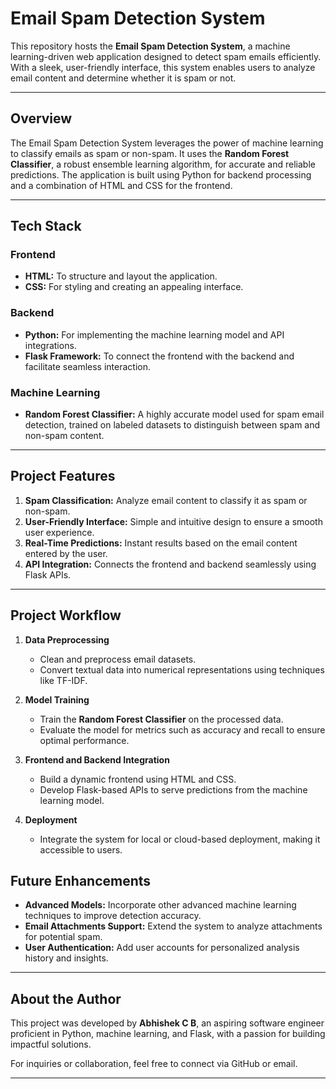 # Email Spam Detection System

This repository hosts the **Email Spam Detection System**, a machine learning-driven web application designed to detect spam emails efficiently. With a sleek, user-friendly interface, this system enables users to analyze email content and determine whether it is spam or not.

---

## **Overview**

The Email Spam Detection System leverages the power of machine learning to classify emails as spam or non-spam. It uses the **Random Forest Classifier**, a robust ensemble learning algorithm, for accurate and reliable predictions. The application is built using Python for backend processing and a combination of HTML and CSS for the frontend.

---

## **Tech Stack**

### **Frontend**
- **HTML:** To structure and layout the application.
- **CSS:** For styling and creating an appealing interface.

### **Backend**
- **Python:** For implementing the machine learning model and API integrations.
- **Flask Framework:** To connect the frontend with the backend and facilitate seamless interaction.

### **Machine Learning**
- **Random Forest Classifier:** A highly accurate model used for spam email detection, trained on labeled datasets to distinguish between spam and non-spam content.

---

## **Project Features**

1. **Spam Classification:** Analyze email content to classify it as spam or non-spam.
2. **User-Friendly Interface:** Simple and intuitive design to ensure a smooth user experience.
3. **Real-Time Predictions:** Instant results based on the email content entered by the user.
4. **API Integration:** Connects the frontend and backend seamlessly using Flask APIs.

---

## **Project Workflow**

1. **Data Preprocessing**
   - Clean and preprocess email datasets.
   - Convert textual data into numerical representations using techniques like TF-IDF.

2. **Model Training**
   - Train the **Random Forest Classifier** on the processed data.
   - Evaluate the model for metrics such as accuracy and recall to ensure optimal performance.

3. **Frontend and Backend Integration**
   - Build a dynamic frontend using HTML and CSS.
   - Develop Flask-based APIs to serve predictions from the machine learning model.

4. **Deployment**
   - Integrate the system for local or cloud-based deployment, making it accessible to users.


## **Future Enhancements**

- **Advanced Models:** Incorporate other advanced machine learning techniques to improve detection accuracy.
- **Email Attachments Support:** Extend the system to analyze attachments for potential spam.
- **User Authentication:** Add user accounts for personalized analysis history and insights.

---

## **About the Author**

This project was developed by **Abhishek C B**, an aspiring software engineer proficient in Python, machine learning, and Flask, with a passion for building impactful solutions. 

For inquiries or collaboration, feel free to connect via GitHub or email.

--- 

